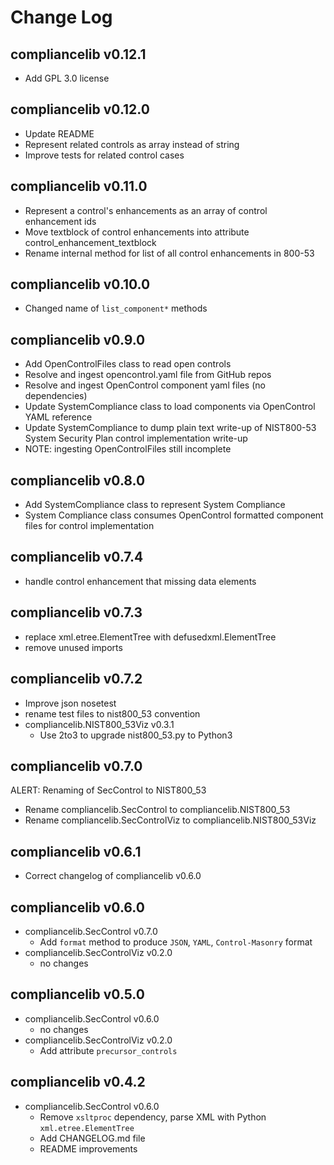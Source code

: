 # Change Log

## compliancelib v0.12.1
- Add GPL 3.0 license

## compliancelib v0.12.0
- Update README
- Represent related controls as array instead of string
- Improve tests for related control cases

## compliancelib v0.11.0
- Represent a control's enhancements as an array of control enhancement ids
- Move textblock of control enhancements into attribute control_enhancement_textblock
- Rename internal method for list of all control enhancements in 800-53

## compliancelib v0.10.0
- Changed name of `list_component*` methods

## compliancelib v0.9.0
- Add OpenControlFiles class to read open controls
- Resolve and ingest opencontrol.yaml file from GitHub repos
- Resolve and ingest OpenControl component yaml files (no dependencies)
- Update SystemCompliance class to load components via OpenControl YAML reference
- Update SystemCompliance to dump plain text write-up of NIST800-53 System Security Plan control implementation write-up
- NOTE: ingesting OpenControlFiles still incomplete

## compliancelib v0.8.0
- Add SystemCompliance class to represent System Compliance
- System Compliance class consumes OpenControl formatted component files for control implementation

## compliancelib v0.7.4
- handle control enhancement that missing data elements

## compliancelib v0.7.3
- replace xml.etree.ElementTree with defusedxml.ElementTree
- remove unused imports

## compliancelib v0.7.2
- Improve json nosetest
- rename test files to nist800_53 convention
- compliancelib.NIST800_53Viz v0.3.1
	- Use 2to3 to upgrade nist800_53.py to Python3

## compliancelib v0.7.0
ALERT: Renaming of SecControl to NIST800_53
- Rename compliancelib.SecControl to compliancelib.NIST800_53
- Rename compliancelib.SecControlViz to compliancelib.NIST800_53Viz

## compliancelib v0.6.1
- Correct changelog of compliancelib v0.6.0

## compliancelib v0.6.0
- compliancelib.SecControl v0.7.0
	- Add `format` method to produce `JSON`, `YAML`, `Control-Masonry` format
- compliancelib.SecControlViz v0.2.0
	- no changes

## compliancelib v0.5.0
- compliancelib.SecControl v0.6.0
	- no changes
- compliancelib.SecControlViz v0.2.0
	- Add attribute `precursor_controls`

## compliancelib v0.4.2
- compliancelib.SecControl v0.6.0
	- Remove `xsltproc` dependency, parse XML with Python `xml.etree.ElementTree`
	- Add CHANGELOG.md file
	- README improvements
